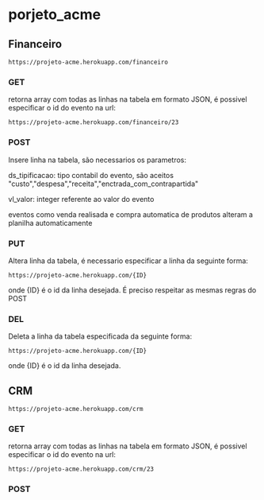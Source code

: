 # porjeto_acme

## Financeiro

    https://projeto-acme.herokuapp.com/financeiro
    
### GET

retorna array com todas as linhas na tabela em formato JSON, é possivel especificar o id do evento na url:

    https://projeto-acme.herokuapp.com/financeiro/23
    
### POST

Insere linha na tabela, são necessarios os parametros:
  
  ds_tipificacao: tipo contabil do evento, são aceitos "custo","despesa","receita","enctrada_com_contrapartida"
  
  vl_valor: integer referente ao valor do evento
  
eventos como venda realisada e compra automatica de produtos alteram a planilha automaticamente

### PUT
Altera linha da tabela, é necessario especificar a linha da seguinte forma:

    https://projeto-acme.herokuapp.com/{ID}

onde {ID} é o id da linha desejada. É preciso respeitar as mesmas regras do POST

### DEL
Deleta a linha da tabela especificada da seguinte forma:

    https://projeto-acme.herokuapp.com/{ID}

onde {ID} é o id da linha desejada.

## CRM

    https://projeto-acme.herokuapp.com/crm
    
### GET

retorna array com todas as linhas na tabela em formato JSON, é possivel especificar o id do evento na url:

    https://projeto-acme.herokuapp.com/crm/23
    
### POST
    
